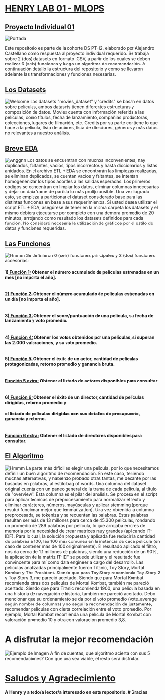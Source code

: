 # <u>HENRY LAB 01 - MLOPS</u>
## <u>Proyecto Individual 01</u>
![Portada](src/portada.gif)

Este repositorio es parte de la cohorte DS PT-12, elaborado por Alejandro Castellano como respuesta al proyecto individual requerido.
Se trabaja sobre 2 (dos) datasets en formato .CSV, a partir de los cuales se deben realizar 6 (seis) funciones y luego un algoritmo de recomendación.
A continuación detallo la estructura del repositorio y como se llevaron adelante las transformaciones y funciones necesarias.

## <u>Los Datasets</u>
![Welcome](src/premios.jpg)
Los datasets "movies_dataset" y "credits" se basan en datos sobre películas, ambos datasets tienen diferentes estructuras y composición de datos. 
Movies cuenta con información referida a las películas, como títulos, fecha de lanzamiento, compañias productoras, colecciones, lugares de filmación, etc.
Credits por su parte contiene lo que hace a la película, lista de actores, lista de directores, géneros y más datos no relevantes a nuestro análisis.

## <u>Breve EDA</u>
![Ahgghh](src/pareja4.jpg)
Los datos se encuentran con muchos inconvenientes, hay duplicados, faltantes, vacíos, tipos incorrectos y hasta diccionarios y listas anidados.
En el archivo ETL + EDA se encontrarán las limpiezas realizadas, se eliminan duplicados, se cuentan vacíos y faltantes, se intentan homogenenizar los tipos acordes a las salidas esperadas.
Los primeros códigos se concentran en limpiar los datos, eliminar columnas innecesarias y dejar un dataframe de partida lo más prolijo posible.
Una vez logrado esto, se empieza a particionar el dataset considerado base para las distintas funciones en base a sus requerimientos.
Si usted desea utilizar el script ETL + EDA, asegúrese de tener en la misma carpeta los datasets y el mismo debiera ejecutarse por completo con una demora promedio de 20 minutos, arrojando como resultado los datasets definidos para cada función.
No consideré necesaria la utilización de gráficos por el estilo de datos y funciones requeridas.

## <u>Las Funciones</u>
![Hmmm](src/pensar.png)
Se definieron 6 (seis) funciones principales y 2 (dos) funciones accesorias:

#### 1)<u> **Función 1:</u> Obtener el número acumulado de películas estrenadas en un mes [no importa el año].** <br><br>
#### 2)<u> **Función 2:</u> Obtener el número acumulado de películas estrenadas en un día [no importa el año].**<br><br>
#### 3)<u> **Función 3:</u> Obtener el score/puntuación de una película, su fecha de lanzamiento y voto promedio.**<br><br>
#### 4)<u> **Función 4:</u> Obtener los votos obtenidos por una películas, si superan las 2.000 valoraciones, y su voto promedio.**<br><br>
#### 5)<u> **Función 5:</u> Obtener el éxito de un actor, cantidad de películas protagonizadas, retorno promedio y ganancia bruta.**<br><br>
#### <u> **Función 5 extra:</u> Obtener el listado de actores disponibles para consultar.**<br><br>
#### 6)<u> **Función 6:</u> Obtener el éxito de un director, cantidad de películas dirigidas, retorno promedio y**
#### **el listado de películas dirigidas con sus detalles de presupuesto, ganancia y retorno.**<br><br>
#### <u> **Función 6 extra:</u> Obtener el listado de directores disponibles para consultar.**<br>


## <u>El Algoritmo</u>
![Hmmm](src/what.png)
La parte más díficil es elegir una película, por lo que necesitamos definir un buen algoritmo de recomendación.
En este caso, teniendo muchas alternativas, y habiendo probado otras tantas, me decanté por las basadas en palabras, al estilo bag of words.
Una columna del dataset original cuenta con un paneo general de la trama de cada película, al título de "overview". Esta columna es el pilar del análisis.
Se procesa en el script para aplicar técnicas de preprocesamiento para normalizar el texto y eliminar carácteres, números, mayúsculas y aplicar stemming (porque resultó funcionar mejor que lemmatization). Una vez obtenida la columna preprocesada, se tokeniza y se recuentan las palabras.
Estas palabras resultan ser más de 13 millones para cerca de 45.300 películas, rondando un promedio de 289 palabras por película, lo que arrojaba errores de memoria por la necesidad de crear matrices muy grandes (aplicando IT-IDF).
Para lo cual, la solución propuesta y aplicada fue reducir la cantidad de palabras a 100, las 100 más comunes en la instancia de cada película (en caso de contener más de 100 originalmente).
El resultado aplicado el filtro, nos da cerca de 1.1 millones de palabras, siendo una reducción de un 90%, la aplicación de la matriz IT-IDF se puede utilizar y el resultado fue convincente para mí como data engineer a cargo del desarrollo.
Las películas analizadas principalmente fueron Titanic, Toy Story, Mortal Kombat y The President.
Siendo que para Toy Story recomienda Toy Story 2 y Toy Story 3, me pareció acertado.
Siendo que para Mortal Kombat recomienda otras dos películas de Mortal Kombat, también me pareció acertado.
Siendo que para Titanic recomienda 1900, una película basada en una historia de navegación e historia, también me pareció acertado.
Debo mencionar que su ordenamiento se da por el voto promedio (vote_average según nombre de columna) y no seguí la recomendación de justamente, recomendar películas con cierta correlación entre el voto promedio. Por ejemplo, Mortal Kombat recomienda una película de Mortal Kombat con valoración promedio 10 y otra con valoración promedio 3,8.
# A disfrutar la mejor recomendación
![Ejemplo de Imagen](publico3.jpg)
A fin de cuentas, que algoritmo acierta con sus 5 recomendaciones? Con que una sea viable, el resto será disfrutar.

# <u> Saludos y Agradecimiento</u>
#### **A Henry y a todo/a lector/a interesado en este repositorio**. # Gracias

